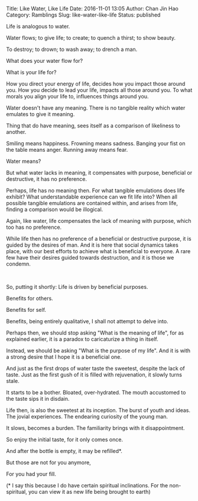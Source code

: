 Title: Like Water, Like Life
Date: 2016-11-01 13:05
Author: Chan Jin Hao
Category: Ramblings
Slug: like-water-like-life
Status: published

Life is analogous to water.

Water flows; to give life; to create; to quench a thirst; to show beauty.

To destroy; to drown; to wash away; to drench a man.

What does your water flow for?

What is your life for?

How you direct your energy of life, decides how you impact those around you. How you decide to lead your life, impacts all those around you. To what morals you align your life to, influences things around you.

Water doesn't have any meaning. There is no tangible reality which water emulates to give it meaning.

Thing that do have meaning, sees itself as a comparison of likeliness to another.

Smiling means happiness. Frowning means sadness. Banging your fist on the table means anger. Running away means fear.

Water means?

But what water lacks in meaning, it compensates with purpose, beneficial or destructive, it has no preference.

Perhaps, life has no meaning then. For what tangible emulations does life exhibit? What understandable experience can we fit life into? When all possible tangible emulations are contained within, and arises from life, finding a comparison would be illogical.

Again, like water, life compensates the lack of meaning with purpose, which too has no preference.

While life then has no preference of a beneficial or destructive purpose, it is guided by the desires of man. And it is here that social dynamics takes place, with our best efforts to achieve what is beneficial to everyone. A rare few have their desires guided towards destruction, and it is those we condemn.

 

So, putting it shortly: Life is driven by beneficial purposes.

Benefits for others.

Benefits for self.

Benefits, being entirely qualitative, I shall not attempt to delve into.

Perhaps then, we should stop asking "What is the meaning of life", for as explained earlier, it is a paradox to caricaturize a thing in itself.

Instead, we should be asking "What is the purpose of my life". And it is with a strong desire that I hope it is a beneficial one.

And just as the first drops of water taste the sweetest, despite the lack of taste. Just as the first gush of it is filled with rejuvenation, it slowly turns stale.

It starts to be a bother. Bloated, over-hydrated. The mouth accustomed to the taste sips it in disdain.

Life then, is also the sweetest at its inception. The burst of youth and ideas. The jovial experiences. The endearing curiosity of the young man.

It slows, becomes a burden. The familiarity brings with it disappointment.

So enjoy the initial taste, for it only comes once.

And after the bottle is empty, it may be refilled\*.

But those are not for you anymore,

For you had your fill.

(\* I say this because I do have certain spiritual inclinations. For the non-spiritual, you can view it as new life being brought to earth)
